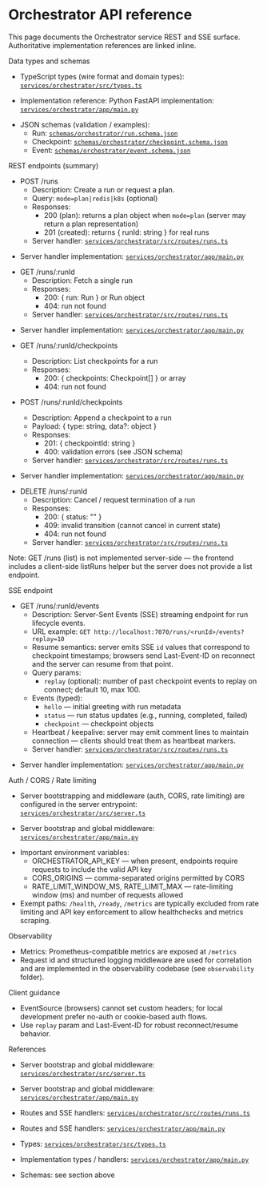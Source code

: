# Orchestrator API reference

This page documents the Orchestrator service REST and SSE surface. Authoritative implementation references are linked inline.

Data types and schemas
- TypeScript types (wire format and domain types): [`services/orchestrator/src/types.ts`](services/orchestrator/src/types.ts:1)
+ Implementation reference: Python FastAPI implementation: [`services/orchestrator/app/main.py`](services/orchestrator/app/main.py:1)
- JSON schemas (validation / examples):
  - Run: [`schemas/orchestrator/run.schema.json`](schemas/orchestrator/run.schema.json:1)
  - Checkpoint: [`schemas/orchestrator/checkpoint.schema.json`](schemas/orchestrator/checkpoint.schema.json:1)
  - Event: [`schemas/orchestrator/event.schema.json`](schemas/orchestrator/event.schema.json:1)

REST endpoints (summary)
- POST /runs
  - Description: Create a run or request a plan.
  - Query: `mode=plan|redis|k8s` (optional)
  - Responses:
    - 200 (plan): returns a plan object when `mode=plan` (server may return a plan representation)
    - 201 (created): returns { runId: string } for real runs
  - Server handler: [`services/orchestrator/src/routes/runs.ts`](services/orchestrator/src/routes/runs.ts:19)
+ Server handler implementation: [`services/orchestrator/app/main.py`](services/orchestrator/app/main.py:457)

- GET /runs/:runId
  - Description: Fetch a single run
  - Responses:
    - 200: { run: Run } or Run object
    - 404: run not found
  - Server handler: [`services/orchestrator/src/routes/runs.ts`](services/orchestrator/src/routes/runs.ts:241)
+ Server handler implementation: [`services/orchestrator/app/main.py`](services/orchestrator/app/main.py:939)

- GET /runs/:runId/checkpoints
  - Description: List checkpoints for a run
  - Responses:
    - 200: { checkpoints: Checkpoint[] } or array
    - 404: run not found

- POST /runs/:runId/checkpoints
  - Description: Append a checkpoint to a run
  - Payload: { type: string, data?: object }
  - Responses:
    - 201: { checkpointId: string }
    - 400: validation errors (see JSON schema)
  - Server handler: [`services/orchestrator/src/routes/runs.ts`](services/orchestrator/src/routes/runs.ts:96)
+ Server handler implementation: [`services/orchestrator/app/main.py`](services/orchestrator/app/main.py:939)

- DELETE /runs/:runId
  - Description: Cancel / request termination of a run
  - Responses:
    - 200: { status: "<new-status>" }
    - 409: invalid transition (cannot cancel in current state)
    - 404: run not found
  - Server handler: [`services/orchestrator/src/routes/runs.ts`](services/orchestrator/src/routes/runs.ts:250)

Note: GET /runs (list) is not implemented server-side — the frontend includes a client-side listRuns helper but the server does not provide a list endpoint.

SSE endpoint
- GET /runs/:runId/events
  - Description: Server-Sent Events (SSE) streaming endpoint for run lifecycle events.
  - URL example: `GET http://localhost:7070/runs/<runId>/events?replay=10`
  - Resume semantics: server emits SSE `id` values that correspond to checkpoint timestamps; browsers send Last-Event-ID on reconnect and the server can resume from that point.
  - Query params:
    - `replay` (optional): number of past checkpoint events to replay on connect; default 10, max 100.
  - Events (typed):
    - `hello` — initial greeting with run metadata
    - `status` — run status updates (e.g., running, completed, failed)
    - `checkpoint` — checkpoint objects
  - Heartbeat / keepalive: server may emit comment lines to maintain connection — clients should treat them as heartbeat markers.
  - Server handler: [`services/orchestrator/src/routes/runs.ts`](services/orchestrator/src/routes/runs.ts:141)
+ Server handler implementation: [`services/orchestrator/app/main.py`](services/orchestrator/app/main.py:1003)

Auth / CORS / Rate limiting
- Server bootstrapping and middleware (auth, CORS, rate limiting) are configured in the server entrypoint: [`services/orchestrator/src/server.ts`](services/orchestrator/src/server.ts:1)
+ Server bootstrap and global middleware: [`services/orchestrator/app/main.py`](services/orchestrator/app/main.py:119)
- Important environment variables:
  - ORCHESTRATOR_API_KEY — when present, endpoints require requests to include the valid API key
  - CORS_ORIGINS — comma-separated origins permitted by CORS
  - RATE_LIMIT_WINDOW_MS, RATE_LIMIT_MAX — rate-limiting window (ms) and number of requests allowed
- Exempt paths: `/health`, `/ready`, `/metrics` are typically excluded from rate limiting and API key enforcement to allow healthchecks and metrics scraping.

Observability
- Metrics: Prometheus-compatible metrics are exposed at `/metrics`
- Request id and structured logging middleware are used for correlation and are implemented in the observability codebase (see `observability` folder).

Client guidance
- EventSource (browsers) cannot set custom headers; for local development prefer no-auth or cookie-based auth flows.
- Use `replay` param and Last-Event-ID for robust reconnect/resume behavior.

References
- Server bootstrap and global middleware: [`services/orchestrator/src/server.ts`](services/orchestrator/src/server.ts:1)
+ Server bootstrap and global middleware: [`services/orchestrator/app/main.py`](services/orchestrator/app/main.py:119)
- Routes and SSE handlers: [`services/orchestrator/src/routes/runs.ts`](services/orchestrator/src/routes/runs.ts:1)
+ Routes and SSE handlers: [`services/orchestrator/app/main.py`](services/orchestrator/app/main.py:1003)
- Types: [`services/orchestrator/src/types.ts`](services/orchestrator/src/types.ts:1)
+ Implementation types / handlers: [`services/orchestrator/app/main.py`](services/orchestrator/app/main.py:656)
- Schemas: see section above
